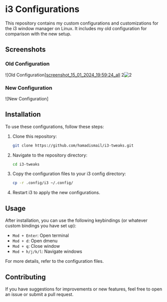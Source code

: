 # i3 Configurations

This repository contains my custom configurations and customizations for the i3 window manager on Linux. It includes my old configuration for comparison with the new setup.

## Screenshots

### Old Configuration
![Old Configuration][screenshot_15_01_2024_19:59:24_all](https://github.com/hamadismail/i3Customization/assets/70530455/cb293387-c8c1-4fa9-b432-7b2624c556a7)
2![2](https://github.com/hamadismail/i3Customization/assets/70530455/471e2af1-b9af-453d-833b-5419ff5b3c80)

### New Configuration
![New Configuration]

## Installation

To use these configurations, follow these steps:

1. Clone this repository:
    ```bash
    git clone https://github.com/hamadismail/i3-tweaks.git
    ```

2. Navigate to the repository directory:
    ```bash
    cd i3-tweaks
    ```

3. Copy the configuration files to your i3 config directory:
    ```bash
    cp -r .config/i3 ~/.config/
    ```

4. Restart i3 to apply the new configurations.

## Usage

After installation, you can use the following keybindings (or whatever custom bindings you have set up):

- `Mod + Enter`: Open terminal
- `Mod + d`: Open dmenu
- `Mod + q`: Close window
- `Mod + h/j/k/l`: Navigate windows

For more details, refer to the configuration files.

## Contributing

If you have suggestions for improvements or new features, feel free to open an issue or submit a pull request.

<!----
## License

This repository is licensed under the MIT License. See the [LICENSE](LICENSE) file for more details.

# i3Customization![screenshot_15_01_2024_19:59:24_all](https://github.com/hamadismail/i3Customization/assets/70530455/cb293387-c8c1-4fa9-b432-7b2624c556a7)
2![2](https://github.com/hamadismail/i3Customization/assets/70530455/471e2af1-b9af-453d-833b-5419ff5b3c80)
-->
